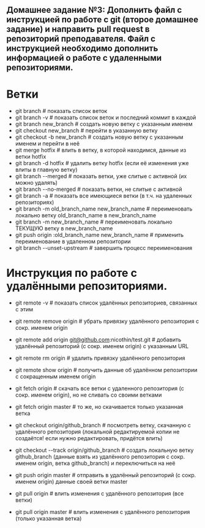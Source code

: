 ## Домашнее задание №3: Дополнить файл с инструкцией по работе с git (второе домашнее задание) и направить pull request в репозиторий преподавателя. Файл с инструкцией необходимо дополнить информацией о работе с удаленными репозиториями.

# Ветки

* git branch # показать список веток
* git branch -v # показать список веток и последний коммит в каждой
* git branch new_branch # создать новую ветку с указанным именем
* git checkout new_branch # перейти в указанную ветку
* git checkout -b new_branch # создать новую ветку с указанным именем и перейти в неё
* git merge hotfix # влить в ветку, в которой находимся, данные из ветки hotfix
* git branch -d hotfix # удалить ветку hotfix (если её изменения уже влиты в главную ветку)
* git branch --merged # показать ветки, уже слитые с активной (их можно удалять)
* git branch --no-merged # показать ветки, не слитые с активной
* git branch -a # показать все имеющиеся ветки (в т.ч. на удаленных репозиториях)
* git branch -m old_branch_name new_branch_name # переименовать локально ветку old_branch_name в new_branch_name
* git branch -m new_branch_name # переименовать локально ТЕКУЩУЮ ветку в new_branch_name
* git push origin :old_branch_name new_branch_name # применить переименование в удаленном репозитории
* git branch --unset-upstream # завершить процесс переименования

# Инструкция по работе c удалёнными репозиториями.

* git remote -v # показать список удалённых репозиториев, связанных с этим

* git remote remove origin # убрать привязку удалённого репозитория с сокр. именем origin

* git remote add origin git@github.com:nicothin/test.git # добавить удалённый репозиторий (с сокр. именем origin) с указанным URL

* git remote rm origin # удалить привязку удалённого репозитория

* git remote show origin # получить данные об удалённом репозитории с сокращенным именем origin

* git fetch origin # скачать все ветки с удаленного репозитория (с сокр. именем origin), но не сливать со своими ветками

* git fetch origin master # то же, но скачивается только указанная ветка

* git checkout origin/github_branch # посмотреть ветку, скачанную с удалённого репозитория (локальной редактируемой копии не создаётся! если нужно редактировать, придётся влить)

* git checkout --track origin/github_branch # создать локальную ветку github_branch (данные взять из удалённого репозитория с сокр. именем origin, ветка github_branch) и переключиться на неё

* git push origin master # отправить в удалённый репозиторий (с сокр. именем origin) данные своей ветки master

* git pull origin # влить изменения с удалённого репозитория (все ветки)

* git pull origin master # влить изменения с удалённого репозитория (только указанная ветка)